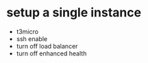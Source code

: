 # setup a single instance


- t3micro
- ssh enable 
- turn off load balancer
- turn off enhanced health